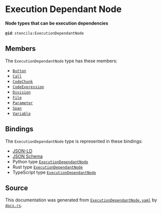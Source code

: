 # Execution Dependant Node

**Node types that can be execution dependencies**

**`@id`**: `stencila:ExecutionDependantNode`

## Members

The `ExecutionDependantNode` type has these members:

- [`Button`](https://github.com/stencila/stencila/blob/main/docs/reference/schema/flow/button.md)
- [`Call`](https://github.com/stencila/stencila/blob/main/docs/reference/schema/flow/call.md)
- [`CodeChunk`](https://github.com/stencila/stencila/blob/main/docs/reference/schema/code/code-chunk.md)
- [`CodeExpression`](https://github.com/stencila/stencila/blob/main/docs/reference/schema/code/code-expression.md)
- [`Division`](https://github.com/stencila/stencila/blob/main/docs/reference/schema/style/division.md)
- [`File`](https://github.com/stencila/stencila/blob/main/docs/reference/schema/works/file.md)
- [`Parameter`](https://github.com/stencila/stencila/blob/main/docs/reference/schema/flow/parameter.md)
- [`Span`](https://github.com/stencila/stencila/blob/main/docs/reference/schema/style/span.md)
- [`Variable`](https://github.com/stencila/stencila/blob/main/docs/reference/schema/flow/variable.md)

## Bindings

The `ExecutionDependantNode` type is represented in these bindings:

- [JSON-LD](https://stencila.dev/ExecutionDependantNode.jsonld)
- [JSON Schema](https://stencila.dev/ExecutionDependantNode.schema.json)
- Python type [`ExecutionDependantNode`](https://github.com/stencila/stencila/blob/main/python/python/stencila/types/execution_dependant_node.py)
- Rust type [`ExecutionDependantNode`](https://github.com/stencila/stencila/blob/main/rust/schema/src/types/execution_dependant_node.rs)
- TypeScript type [`ExecutionDependantNode`](https://github.com/stencila/stencila/blob/main/typescript/src/types/ExecutionDependantNode.ts)

## Source

This documentation was generated from [`ExecutionDependantNode.yaml`](https://github.com/stencila/stencila/blob/main/schema/ExecutionDependantNode.yaml) by [`docs.rs`](https://github.com/stencila/stencila/blob/main/rust/schema-gen/src/docs.rs).